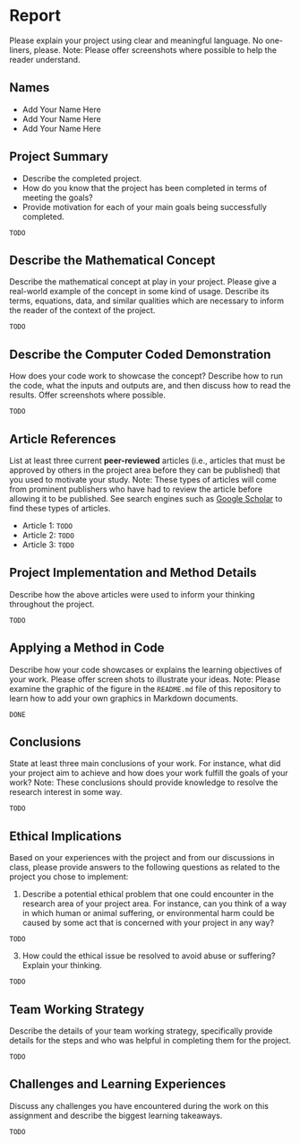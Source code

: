# Report

Please explain your project using clear and meaningful language. No one-liners, please.
Note: Please offer screenshots where possible to help the reader understand.

## Names

- Add Your Name Here
- Add Your Name Here
- Add Your Name Here

## Project Summary

- Describe the completed project.
- How do you know that the project has been completed in terms of meeting the goals?
- Provide motivation for each of your main goals being successfully completed.

```
TODO
```

## Describe the Mathematical Concept

Describe the mathematical concept at play in your project. Please give a real-world example of the concept in some kind of usage. Describe its terms, equations, data, and similar qualities which are necessary to inform the reader of the context of the project.

```
TODO

```

## Describe the Computer Coded Demonstration

How does your code work to showcase the concept? Describe how to run the code, what the inputs and outputs are, and then discuss how to read the results. Offer screenshots where possible.

```
TODO
```

## Article References

List at least three current **peer-reviewed** articles (i.e., articles that must be approved by others in the project area before they can be published) that you used to motivate your study. Note: These types of articles will come from prominent publishers who have had to review the article before allowing it to be published. See search engines such as [Google Scholar](https://scholar.google.com/) to find these types of articles.

- Article 1: `TODO`
- Article 2: `TODO`
- Article 3: `TODO`

## Project Implementation and Method Details

Describe how the above articles were used to inform your thinking throughout the project.

```
TODO
```

## Applying a Method in Code

Describe how your code showcases or explains the learning objectives of your work. Please offer screen shots to illustrate your ideas. Note: Please examine the graphic of the figure in the `README.md` file of this repository to learn how to add your own graphics in Markdown documents.

```
DONE
```

## Conclusions

State at least three main conclusions of your work. For instance, what did your project aim to achieve and how does your work fulfill the goals of your work? Note: These conclusions should provide knowledge to resolve the research interest in some way.

```
TODO
```
## Ethical Implications

Based on your experiences with the project and from our discussions in class, please provide answers to the following questions as related to the project you chose to implement:

1. Describe a potential ethical problem that one could encounter in the research area of your project area. For instance, can you think of a way in which human or animal suffering, or environmental harm could be caused by some act that is concerned with your project in any way?

```
TODO
```

3. How could the ethical issue be resolved to avoid abuse or suffering? Explain your thinking.

```
TODO
```

## Team Working Strategy

Describe the details of your team working strategy, specifically provide details for the steps and who was helpful in completing them for the project.

```
TODO

```

## Challenges and Learning Experiences

Discuss any challenges you have encountered during the work on this assignment and describe the biggest learning takeaways.

```
TODO
```
